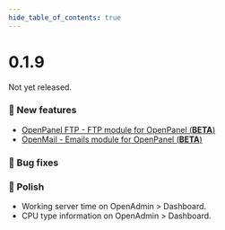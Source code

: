 ```yaml
--- 
hide_table_of_contents: true
---
```



# 0.1.9

Not yet released.


### 🚀 New features
- [OpenPanel FTP - FTP module for OpenPanel (**BETA**)](https://github.com/stefanpejcic/OpenPanel-FTP/)
- [OpenMail - Emails module for OpenPanel (**BETA**)](https://github.com/stefanpejcic/OpenMail/)

### 🐛 Bug fixes


### 💅 Polish
- Working server time on OpenAdmin > Dashboard.
- CPU type information on OpenAdmin > Dashboard.
